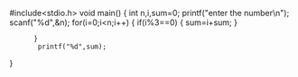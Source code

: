 #include<stdio.h>
void main()
{
	int n,i,sum=0;
	printf("enter the number\n");
	scanf("%d",&n);
	for(i=0;i<n;i++)
	{
          if(i%3==0)
          {
          sum=i+sum;
          }
            
          }
           printf("%d",sum);
}
